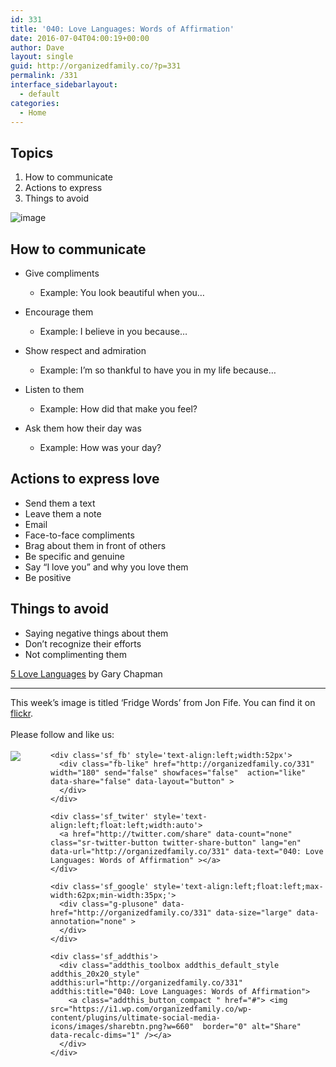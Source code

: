 ```yaml
---
id: 331
title: '040: Love Languages: Words of Affirmation'
date: 2016-07-04T04:00:19+00:00
author: Dave
layout: single
guid: http://organizedfamily.co/?p=331
permalink: /331
interface_sidebarlayout:
  - default
categories:
  - Home
---
```

## Topics

  1. How to communicate 
  2. Actions to express
  3. Things to avoid

<img src="https://i1.wp.com/organizedfamily.co/wp-content/uploads/2016/07/words.jpg?w=660" alt="image" data-recalc-dims="1" /> 

## How to communicate

  * Give compliments 
      * Example: You look beautiful when you&#8230;

  * Encourage them
    
      * Example: I believe in you because&#8230;

  * Show respect and admiration
    
      * Example: I&#8217;m so thankful to have you in my life because&#8230;

  * Listen to them
    
      * Example: How did that make you feel?

  * Ask them how their day was
    
      * Example: How was your day?

## Actions to express love

  * Send them a text
  * Leave them a note
  * Email
  * Face-to-face compliments
  * Brag about them in front of others
  * Be specific and genuine
  * Say &#8220;I love you&#8221; and why you love them
  * Be positive

## Things to avoid

  * Saying negative things about them
  * Don&#8217;t recognize their efforts 
  * Not complimenting them

[5 Love Languages](http://www.5lovelanguages.com/) by Gary Chapman

* * *

This week&#8217;s image is titled &#8216;Fridge Words&#8217; from Jon Fife. You can find it on [flickr](https://www.flickr.com/photos/good-karma/405077721).

<div class='sfsi_Sicons' style='width: 100%; display: inline-block; vertical-align: middle; text-align:left'>
  <div style='margin:0px 8px 0px 0px; line-height: 24px'>
    <span>Please follow and like us:</span>
  </div>
  
  <div class='sfsi_socialwpr'>
    <div class='sf_subscrbe' style='text-align:left;float:left;width:64px'>
      <a href="http://www.specificfeeds.com/widget/emailsubscribe/MTc5ODgx/OA==/" target="_blank"><img src="https://i2.wp.com/organizedfamily.co/wp-content/plugins/ultimate-social-media-icons/images/follow_subscribe.png?w=660" data-recalc-dims="1" /></a>
    </div>
    
    <div class='sf_fb' style='text-align:left;width:52px'>
      <div class="fb-like" href="http://organizedfamily.co/331" width="180" send="false" showfaces="false"  action="like" data-share="false" data-layout="button" >
      </div>
    </div>
    
    <div class='sf_twiter' style='text-align:left;float:left;width:auto'>
      <a href="http://twitter.com/share" data-count="none" class="sr-twitter-button twitter-share-button" lang="en" data-url="http://organizedfamily.co/331" data-text="040: Love Languages: Words of Affirmation" ></a>
    </div>
    
    <div class='sf_google' style='text-align:left;float:left;max-width:62px;min-width:35px;'>
      <div class="g-plusone" data-href="http://organizedfamily.co/331" data-size="large" data-annotation="none" >
      </div>
    </div>
    
    <div class='sf_addthis'>
      <div class="addthis_toolbox addthis_default_style addthis_20x20_style" addthis:url="http://organizedfamily.co/331" addthis:title="040: Love Languages: Words of Affirmation">
        <a class="addthis_button_compact " href="#"> <img src="https://i1.wp.com/organizedfamily.co/wp-content/plugins/ultimate-social-media-icons/images/sharebtn.png?w=660"  border="0" alt="Share" data-recalc-dims="1" /></a>
      </div>
    </div>
  </div>
</div>